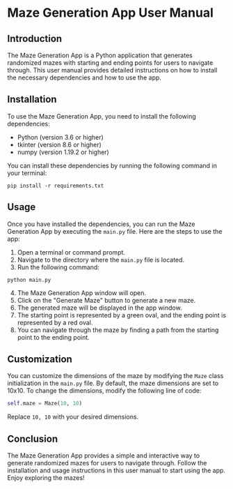 # Maze Generation App User Manual

## Introduction
The Maze Generation App is a Python application that generates randomized mazes with starting and ending points for users to navigate through. This user manual provides detailed instructions on how to install the necessary dependencies and how to use the app.

## Installation
To use the Maze Generation App, you need to install the following dependencies:

- Python (version 3.6 or higher)
- tkinter (version 8.6 or higher)
- numpy (version 1.19.2 or higher)

You can install these dependencies by running the following command in your terminal:

```
pip install -r requirements.txt
```

## Usage
Once you have installed the dependencies, you can run the Maze Generation App by executing the `main.py` file. Here are the steps to use the app:

1. Open a terminal or command prompt.
2. Navigate to the directory where the `main.py` file is located.
3. Run the following command:

```
python main.py
```

4. The Maze Generation App window will open.
5. Click on the "Generate Maze" button to generate a new maze.
6. The generated maze will be displayed in the app window.
7. The starting point is represented by a green oval, and the ending point is represented by a red oval.
8. You can navigate through the maze by finding a path from the starting point to the ending point.

## Customization
You can customize the dimensions of the maze by modifying the `Maze` class initialization in the `main.py` file. By default, the maze dimensions are set to 10x10. To change the dimensions, modify the following line of code:

```python
self.maze = Maze(10, 10)
```

Replace `10, 10` with your desired dimensions.

## Conclusion
The Maze Generation App provides a simple and interactive way to generate randomized mazes for users to navigate through. Follow the installation and usage instructions in this user manual to start using the app. Enjoy exploring the mazes!